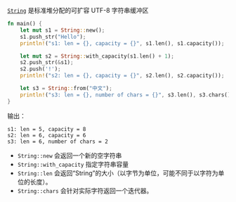 [`String`](https://doc.rust-lang.org/std/string/struct.String.html) 是标准堆分配的可扩容 UTF-8 字符串缓冲区

```rust
fn main() {
    let mut s1 = String::new();
    s1.push_str("Hello");
    println!("s1: len = {}, capacity = {}", s1.len(), s1.capacity());

    let mut s2 = String::with_capacity(s1.len() + 1);
    s2.push_str(&s1);
    s2.push('!');
    println!("s2: len = {}, capacity = {}", s2.len(), s2.capacity());

    let s3 = String::from("中文");
    println!("s3: len = {}, number of chars = {}", s3.len(), s3.chars().count());
}
```

输出：
```
s1: len = 5, capacity = 8  
s2: len = 6, capacity = 6  
s3: len = 6, number of chars = 2
```

- `String::new` 会返回一个新的空字符串
- `String::with_capacity` 指定字符串容量
- `String::len` 会返回“String”的大小（以字节为单位，可能不同于以字符为单位的长度）。
- `String::chars` 会针对实际字符返回一个迭代器。
